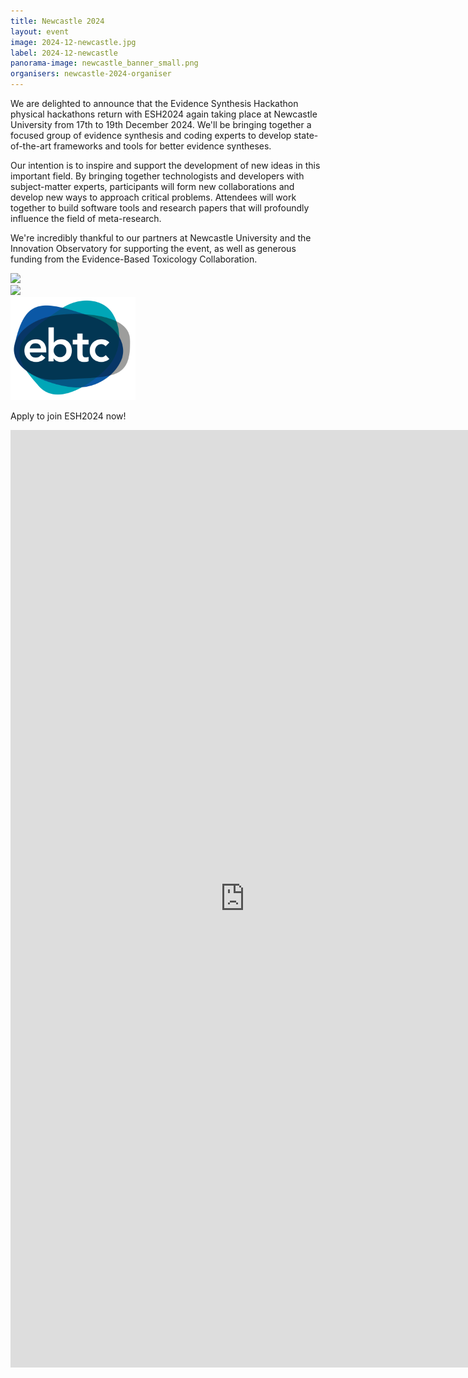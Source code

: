 ```yaml
---
title: Newcastle 2024
layout: event
image: 2024-12-newcastle.jpg
label: 2024-12-newcastle
panorama-image: newcastle_banner_small.png
organisers: newcastle-2024-organiser
---
```

We are delighted to announce that the Evidence Synthesis Hackathon physical hackathons return with ESH2024 again taking place at Newcastle University from 17th to 19th December 2024. We'll be bringing together a focused group of evidence synthesis and coding experts to develop state-of-the-art frameworks and tools for better evidence syntheses.

Our intention is to inspire and support the development of new ideas in this important field. By bringing together technologists and developers with subject-matter experts, participants will form new collaborations and develop new ways to approach critical problems. Attendees will work together to build software tools and research papers that will profoundly influence the field of meta-research.

We're incredibly thankful to our partners at Newcastle University and the Innovation Observatory for supporting the event, as well as generous funding from the Evidence-Based Toxicology Collaboration.

<img src="https://www.ncl.ac.uk/mediav8/logos/uni-logo-twitter.jpg" width="200"/><br>
<img src="https://www.io.nihr.ac.uk/wp-content/themes/innovationobservatory/assets/images/header-logo.png" width="200"/><br>
<img src="https://github.com/ESHackathon/eshackathon.github.io/blob/master/assets/images/logos/EBTC%20logo%20-%20white%20background%20-%20w300.png?raw=true" width="200"/>

Apply to join ESH2024 now!

<iframe src="https://docs.google.com/forms/d/e/1FAIpQLScIvLVBg6dwQ5vvZZBc-I8wY2ROuMMhxCrX8D7kBG5ee_5vVw/viewform?embedded=true" width="750" height="1500" frameborder="0" marginheight="0" marginwidth="0">Loading…</iframe>
